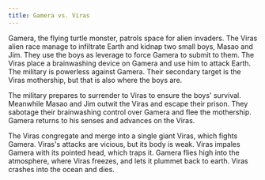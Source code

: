 ```yaml
---
title: Gamera vs. Viras
---
```


Gamera, the flying turtle monster, patrols space for alien invaders. The Viras
alien race manage to infiltrate Earth and kidnap two small boys, Masao and Jim.
They use the boys as leverage to force Gamera to submit to them. The Viras place
a brainwashing device on Gamera and use him to attack Earth. The military is
powerless against Gamera. Their secondary target is the Viras mothership, but
that is also where the boys are.

The military prepares to surrender to Viras to ensure the boys' survival.
Meanwhile Masao and Jim outwit the Viras and escape their prison. They sabotage
their brainwashing control over Gamera and flee the mothership. Gamera returns
to his senses and advances on the Viras.

The Viras congregate and merge into a single giant Viras, which fights Gamera.
Viras's attacks are vicious, but its body is weak. Viras impales Gamera with its
pointed head, which traps it. Gamera flies high into the atmosphere, where Viras
freezes, and lets it plummet back to earth. Viras crashes into the ocean and
dies.
